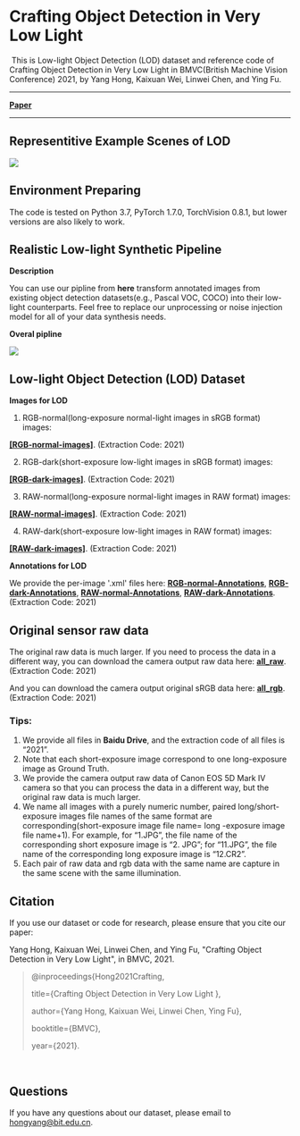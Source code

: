# Crafting Object Detection in Very Low Light

​	This is Low-light Object Detection (LOD) dataset and reference code of Crafting Object Detection in Very Low Light in BMVC(British Machine Vision Conference) 2021, by Yang Hong, Kaixuan Wei, Linwei Chen, and Ying Fu.

------

[**Paper**](https://github.com/yanghong7410/LODDataset/blob/main/0085.pdf)

------



## Representitive Example Scenes of LOD

![](https://cdn.jsdelivr.net/gh/MUYIio/CDN@1.9/Images/Paper/1.png)



## Environment Preparing

The code is tested on Python 3.7, PyTorch 1.7.0, TorchVision 0.8.1, but lower versions are also likely to work.



## Realistic Low-light Synthetic Pipeline

**Description**

You can use our pipline from **here** transform annotated images from existing object detection datasets(e.g., Pascal VOC, COCO) into their low-light counterparts. Feel free to replace our unprocessing or noise injection model for all of your data synthesis needs.

**Overal pipline**

![](https://cdn.jsdelivr.net/gh/MUYIio/CDN@1.9/Images/Paper/2.png)



## Low-light Object Detection (LOD) Dataset

**Images for LOD**

1. RGB-normal(long-exposure normal-light images in sRGB format) images: 

[**[RGB-normal-images]**](https://pan.baidu.com/s/1CEFDrd0SeVmsZG_MekzpPQ). (Extraction Code: 2021)



2. RGB-dark(short-exposure low-light images in sRGB format) images: 

[**[RGB-dark-images]**](https://pan.baidu.com/s/1yilj1ei6nIYsCMkNxLqOFg). (Extraction Code: 2021)



3. RAW-normal(long-exposure normal-light images in RAW format) images:

[**[RAW-normal-images]**](https://pan.baidu.com/s/1gmkIbr86dKMSs2xBKy6_-A). (Extraction Code: 2021)



4. RAW-dark(short-exposure low-light images in RAW format) images:

[**[RAW-dark-images]**](https://pan.baidu.com/s/1cWu7Y6GtiRV9itZEbop4VQ). (Extraction Code: 2021)



**Annotations for LOD**

We provide the per-image '.xml' files here: [**RGB-normal-Annotations**](https://pan.baidu.com/s/1mk-qOeofXR5gBT9i1Az04A), [**RGB-dark-Annotations**](https://pan.baidu.com/s/1jJ7jRAD1mrXcjHnvxHTPXA), [**RAW-normal-Annotations**](https://pan.baidu.com/s/14W1U77dslKoQyXme6YsEmw), [**RAW-dark-Annotations**](https://pan.baidu.com/s/1pFAwtaX4ufuZaMy31Sv0AA). (Extraction Code: 2021)



## Original sensor raw data

The original raw data is much larger. If you need to process the data in a different way, you can download the camera output raw data here: [**all_raw**](https://pan.baidu.com/s/1phBWWedKwcCJONNhny5_8g). (Extraction Code: 2021)



And you can download the camera output original sRGB data here: [**all_rgb**](https://pan.baidu.com/s/1p1lO9KDoNcLih0eIM_kUQQ). (Extraction Code: 2021)



### Tips:

1. We provide all files in **Baidu Drive**, and the extraction code of all files is “2021”.
2. Note that each short-exposure image correspond to one long-exposure image as Ground Truth.
3. We provide the camera output raw data of Canon EOS 5D Mark IV camera so that you can process the data in a different way, but the original raw data is much larger. 
4.  We name all images with a purely numeric number, paired long/short-exposure images file names of the same format are corresponding(short-exposure image file name= long -exposure image file name+1). For example, for “1.JPG”, the file name of the corresponding short exposure image is “2. JPG”; for “11.JPG”, the file name of the corresponding long exposure image is “12.CR2”.
5. Each pair of raw data and rgb data with the same name are capture in the same scene with the same illumination.



## Citation

If you use our dataset or code for research, please ensure that you cite our paper:

Yang Hong, Kaixuan Wei, Linwei Chen, and Ying Fu, "Crafting Object Detection in Very Low Light", in BMVC, 2021.

> @inproceedings{Hong2021Crafting,
>
>  title={Crafting Object Detection in Very Low Light },
>
>  author={Yang Hong, Kaixuan Wei, Linwei Chen, Ying Fu},
>
>  booktitle={BMVC},
>
>  year={2021}.

​          



## Questions

If you have any questions about our dataset, please email to hongyang@bit.edu.cn.